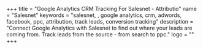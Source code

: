 +++
title = "Google Analytics CRM Tracking For Salesnet - Attributio"
name = "Salesnet"
keywords = "salesnet, , google analytics, crm, adwords, facebook, ppc, attribution, track leads, conversion tracking"
description = "Connect Google Analytics with Salesnet to find out where your leads are coming from. Track leads from the source - from search to ppc."
logo = ""
+++
